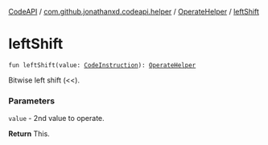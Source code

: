 [CodeAPI](../../index.md) / [com.github.jonathanxd.codeapi.helper](../index.md) / [OperateHelper](index.md) / [leftShift](.)

# leftShift

`fun leftShift(value: `[`CodeInstruction`](../../com.github.jonathanxd.codeapi/-code-instruction.md)`): `[`OperateHelper`](index.md)

Bitwise left shift (&lt;&lt;).

### Parameters

`value` - 2nd value to operate.

**Return**
This.

